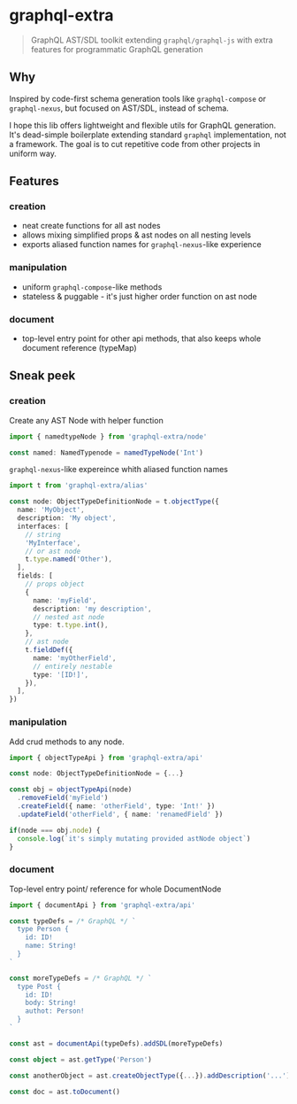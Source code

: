 # graphql-extra

> GraphQL AST/SDL toolkit extending `graphql/graphql-js` with extra features for programmatic GraphQL generation

## Why

Inspired by code-first schema generation tools like `graphql-compose` or `graphql-nexus`, but focused on AST/SDL, instead of schema.

I hope this lib offers lightweight and flexible utils for GraphQL generation. It's dead-simple boilerplate extending standard `graphql` implementation, not a framework. The goal is to cut repetitive code from other projects in uniform way.

## Features

### creation

- neat create functions for all ast nodes
- allows mixing simplified props & ast nodes on all nesting levels
- exports aliased function names for `graphql-nexus`-like experience

### manipulation

- uniform `graphql-compose`-like methods
- stateless & puggable - it's just higher order function on ast node

### document

- top-level entry point for other api methods, that also keeps whole document reference (typeMap)

## Sneak peek

### creation

Create any AST Node with helper function

```ts
import { namedtypeNode } from 'graphql-extra/node'

const named: NamedTypenode = namedTypeNode('Int')
```

`graphql-nexus`-like expereince whith aliased function names

```ts
import t from 'graphql-extra/alias'

const node: ObjectTypeDefinitionNode = t.objectType({
  name: 'MyObject',
  description: 'My object',
  interfaces: [
    // string
    'MyInterface',
    // or ast node
    t.type.named('Other'),
  ],
  fields: [
    // props object
    {
      name: 'myField',
      description: 'my description',
      // nested ast node
      type: t.type.int(),
    },
    // ast node
    t.fieldDef({
      name: 'myOtherField',
      // entirely nestable
      type: '[ID!]',
    }),
  ],
})
```

### manipulation

Add crud methods to any node.

```ts
import { objectTypeApi } from 'graphql-extra/api'

const node: ObjectTypeDefinitionNode = {...}

const obj = objectTypeApi(node)
  .removeField('myField')
  .createField({ name: 'otherField', type: 'Int!' })
  .updateField('otherField', { name: 'renamedField' })

if(node === obj.node) {
  console.log(`it's simply mutating provided astNode object`)
}
```

### document

Top-level entry point/ reference for whole DocumentNode

```ts
import { documentApi } from 'graphql-extra/api'

const typeDefs = /* GraphQL */ `
  type Person {
    id: ID!
    name: String!
  }
`

const moreTypeDefs = /* GraphQL */ `
  type Post {
    id: ID!
    body: String!
    authot: Person!
  }
`

const ast = documentApi(typeDefs).addSDL(moreTypeDefs)

const object = ast.getType('Person')

const anotherObject = ast.createObjectType({...}).addDescription('...')

const doc = ast.toDocument()

```
